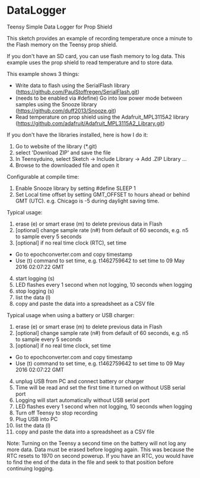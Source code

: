 # DataLogger
Teensy Simple Data Logger for Prop Shield

This sketch provides an example of recording temperature once a minute to the Flash memory on the Teensy prop shield.

If you don't have an SD card, you can use flash memory to log data. This example uses the prop shield to read temperature and to store data.

This example shows 3 things:
* Write data to flash using the SerialFlash library (https://github.com/PaulStoffregen/SerialFlash.git)
* (needs to be enabled via #define) Go into low power mode between samples using the Snooze library (https://github.com/duff2013/Snooze.git)
* Read temperature on prop shield using the Adafruit_MPL3115A2 library (https://github.com/adafruit/Adafruit_MPL3115A2_Library.git)

If you don't have the libraries installed, here is how I do it:

1. Go to website of the library (*.git)
2. select 'Download ZIP' and save the file
3. In Teensyduino, select Sketch -> Include Library -> Add .ZIP Library ...
4. Browse to the downloaded file and open it

Configurable at compile time:

1. Enable Snooze library by setting #define SLEEP 1
2. Set Local time offset by setting GMT_OFFSET to hours ahead or behind GMT (UTC). e.g. Chicago is -5 during daylight saving time.

Typical usage:

1. erase (e) or smart erase (m) to delete previous data in Flash
2. [optional] change sample rate (n#) from default of 60 seconds, e.g. n5 to sample every 5 seconds
3. [optional] if no real time clock (RTC), set time
  * Go to epochconverter.com and copy timestamp
  * Use (t) command to set time, e.g. t1462759642 to set time to 09 May 2016 02:07:22 GMT
4. start logging (s)
5. LED flashes every 1 second when not logging, 10 seconds when logging
6. stop logging (s)
7. list the data (l)
8. copy and paste the data into a spreadsheet as a CSV file

Typical usage when using a battery or USB charger:

1. erase (e) or smart erase (m) to delete previous data in Flash
2. [optional] change sample rate (n#) from default of 60 seconds, e.g. n5 to sample every 5 seconds
3. [optional] if no real time clock, set time
  * Go to epochconverter.com and copy timestamp
  * Use (t) command to set time, e.g. t1462759642 to set time to 09 May 2016 02:07:22 GMT
4. unplug USB from PC and connect battery or charger
5. Time will be read and set the first time it turned on without USB serial port
6. Logging will start automatically without USB serial port
7. LED flashes every 1 second when not logging, 10 seconds when logging
8. Turn off Teensy to stop recording
9. Plug USB into PC
10. list the data (l)
11. copy and paste the data into a spreadsheet as a CSV file

Note: Turning on the Teensy a second time on the battery will not log any more data. Data must be erased before logging again. This was because the RTC resets to 1970 on second powerup. If you have an RTC, you would have to find the end of the data in the file and seek to that position before continuing logging.
